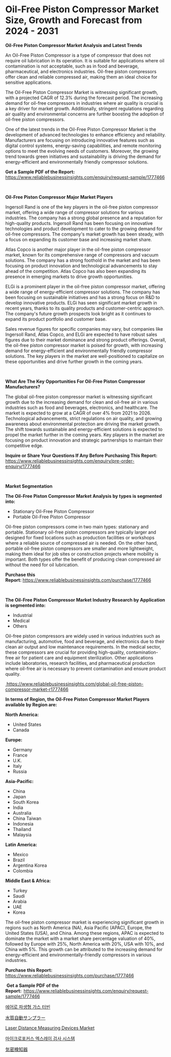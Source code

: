 <p><h1>Oil-Free Piston Compressor Market Size, Growth and Forecast from 2024 - 2031</h1></p><p><strong>Oil-Free Piston Compressor Market Analysis and Latest Trends</strong></p>
<p><p>An Oil-Free Piston Compressor is a type of compressor that does not require oil lubrication in its operation. It is suitable for applications where oil contamination is not acceptable, such as in food and beverage, pharmaceutical, and electronics industries. Oil-free piston compressors offer clean and reliable compressed air, making them an ideal choice for sensitive applications.</p><p>The Oil-Free Piston Compressor Market is witnessing significant growth, with a projected CAGR of 12.3% during the forecast period. The increasing demand for oil-free compressors in industries where air quality is crucial is a key driver for market growth. Additionally, stringent regulations regarding air quality and environmental concerns are further boosting the adoption of oil-free piston compressors.</p><p>One of the latest trends in the Oil-Free Piston Compressor Market is the development of advanced technologies to enhance efficiency and reliability. Manufacturers are focusing on introducing innovative features such as digital control systems, energy-saving capabilities, and remote monitoring options to meet the evolving needs of customers. Moreover, the growing trend towards green initiatives and sustainability is driving the demand for energy-efficient and environmentally friendly compressor solutions.</p></p>
<p><strong>Get a Sample PDF of the Report:&nbsp;</strong> <a href="https://www.reliablebusinessinsights.com/enquiry/request-sample/1777466">https://www.reliablebusinessinsights.com/enquiry/request-sample/1777466</a></p>
<p>&nbsp;</p>
<p><strong>Oil-Free Piston Compressor Major Market Players</strong></p>
<p><p>Ingersoll Rand is one of the key players in the oil-free piston compressor market, offering a wide range of compressor solutions for various industries. The company has a strong global presence and a reputation for high-quality products. Ingersoll Rand has been focusing on innovative technologies and product development to cater to the growing demand for oil-free compressors. The company's market growth has been steady, with a focus on expanding its customer base and increasing market share.</p><p>Atlas Copco is another major player in the oil-free piston compressor market, known for its comprehensive range of compressors and vacuum solutions. The company has a strong foothold in the market and has been focusing on product innovation and technological advancements to stay ahead of the competition. Atlas Copco has also been expanding its presence in emerging markets to drive growth opportunities.</p><p>ELGi is a prominent player in the oil-free piston compressor market, offering a wide range of energy-efficient compressor solutions. The company has been focusing on sustainable initiatives and has a strong focus on R&D to develop innovative products. ELGi has seen significant market growth in recent years, thanks to its quality products and customer-centric approach. The company's future growth prospects look bright as it continues to expand its product portfolio and customer base.</p><p>Sales revenue figures for specific companies may vary, but companies like Ingersoll Rand, Atlas Copco, and ELGi are expected to have robust sales figures due to their market dominance and strong product offerings. Overall, the oil-free piston compressor market is poised for growth, with increasing demand for energy-efficient and environmentally friendly compressor solutions. The key players in the market are well-positioned to capitalize on these opportunities and drive further growth in the coming years.</p></p>
<p>&nbsp;</p>
<p><strong>What Are The Key Opportunities For Oil-Free Piston Compressor Manufacturers?</strong></p>
<p><p>The global oil-free piston compressor market is witnessing significant growth due to the increasing demand for clean and oil-free air in various industries such as food and beverages, electronics, and healthcare. The market is expected to grow at a CAGR of over 4% from 2021 to 2026. Technological advancements, strict regulations on air quality, and growing awareness about environmental protection are driving the market growth. The shift towards sustainable and energy-efficient solutions is expected to propel the market further in the coming years. Key players in the market are focusing on product innovation and strategic partnerships to maintain their competitive edge.</p></p>
<p><strong>Inquire or Share Your Questions If Any Before Purchasing This Report:</strong> <a href="https://www.reliablebusinessinsights.com/enquiry/pre-order-enquiry/1777466">https://www.reliablebusinessinsights.com/enquiry/pre-order-enquiry/1777466</a></p>
<p>&nbsp;</p>
<p><strong>Market Segmentation</strong></p>
<p><strong>The Oil-Free Piston Compressor Market Analysis by types is segmented into:</strong></p>
<p><ul><li>Stationary Oil-Free Piston Compressor</li><li>Portable Oil-Free Piston Compressor</li></ul></p>
<p><p>Oil-free piston compressors come in two main types: stationary and portable. Stationary oil-free piston compressors are typically larger and designed for fixed locations such as production facilities or workshops where a reliable source of compressed air is needed. On the other hand, portable oil-free piston compressors are smaller and more lightweight, making them ideal for job sites or construction projects where mobility is important. Both types offer the benefit of producing clean compressed air without the need for oil lubrication.</p></p>
<p><strong>Purchase this Report:&nbsp;</strong><a href="https://www.reliablebusinessinsights.com/purchase/1777466">https://www.reliablebusinessinsights.com/purchase/1777466</a></p>
<p>&nbsp;</p>
<p><strong>The Oil-Free Piston Compressor Market Industry Research by Application is segmented into:</strong></p>
<p><ul><li>Industrial</li><li>Medical</li><li>Others</li></ul></p>
<p><p>Oil-free piston compressors are widely used in various industries such as manufacturing, automotive, food and beverage, and electronics due to their clean air output and low maintenance requirements. In the medical sector, these compressors are crucial for providing high-quality, contamination-free air for patient care and equipment sterilization. Other applications include laboratories, research facilities, and pharmaceutical production where oil-free air is necessary to prevent contamination and ensure product quality.</p></p>
<p><a href="https://www.reliablebusinessinsights.com/global-oil-free-piston-compressor-market-r1777466">&nbsp;https://www.reliablebusinessinsights.com/global-oil-free-piston-compressor-market-r1777466</a></p>
<p><strong>In terms of Region, the Oil-Free Piston Compressor Market Players available by Region are:</strong></p>
<p>
    <p> <strong> North America: </strong>
        <ul>
            <li>United States</li>
            <li>Canada</li>
        </ul>
        </p> 
    <p> <strong> Europe: </strong>
        <ul>
            <li>Germany</li>
            <li>France</li>
            <li>U.K.</li>
            <li>Italy</li>
            <li>Russia</li>
        </ul>
        </p> 
    <p> <strong> Asia-Pacific: </strong>
        <ul>
            <li>China</li>
            <li>Japan</li>
            <li>South Korea</li>
            <li>India</li>
            <li>Australia</li>
            <li>China Taiwan</li>
            <li>Indonesia</li>
            <li>Thailand</li>
            <li>Malaysia</li>
        </ul>
        </p> 
    <p> <strong> Latin America: </strong>
        <ul>
            <li>Mexico</li>
            <li>Brazil</li>
            <li>Argentina Korea</li>
            <li>Colombia</li>
        </ul>
        </p> 
    <p> <strong> Middle East & Africa: </strong>
        <ul>
            <li>Turkey</li>
            <li>Saudi</li>
            <li>Arabia</li>
            <li>UAE</li>
            <li>Korea</li>
        </ul>
    </p>
    </p>
<p><p>The oil-free piston compressor market is experiencing significant growth in regions such as North America (NA), Asia Pacific (APAC), Europe, the United States (USA), and China. Among these regions, APAC is expected to dominate the market with a market share percentage valuation of 40%, followed by Europe with 25%, North America with 20%, USA with 10%, and China with 5%. This growth can be attributed to the increasing demand for energy-efficient and environmentally-friendly compressors in various industries.</p></p>
<p><strong>Purchase this Report: </strong><a href="https://www.reliablebusinessinsights.com/purchase/1777466">https://www.reliablebusinessinsights.com/purchase/1777466</a></p>
<p>&nbsp;<strong>Get a Sample PDF of the Report:&nbsp;&nbsp;</strong><a href="https://www.reliablebusinessinsights.com/enquiry/request-sample/1777466">https://www.reliablebusinessinsights.com/enquiry/request-sample/1777466</a></p>
<p><strong></strong></p>
<p><p><a href="https://github.com/wallacBahrtyinger567686/Market-Research-Report-List-2/blob/main/1834662175443.md">에어로 파생형 가스 터빈</a></p><p><a href="https://github.com/ddwcuskozol07187/Market-Research-Report-List-2/blob/main/1164298163001.md">水質自動サンプラー</a></p><p><a href="https://github.com/joannagoyvaerts/Market-Research-Report-List-3/blob/main/laser-distance-measuring-devices-market.md">Laser Distance Measuring Devices Market</a></p><p><a href="https://github.com/AidenReinger/Market-Research-Report-List-1/blob/main/1327993175444.md">마이크로포커스 엑스레이 검사 시스템</a></p><p><a href="https://github.com/marbadji/Market-Research-Report-List-2/blob/main/8633729163002.md">気密検知器</a></p></p>